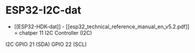 
# ESP32-I2C-dat

- [[ESP32-HDK-dat]] - [[esp32_technical_reference_manual_en_v5.2.pdf]] = chatper 11 I2C Controller (I2C)


I2C
GPIO 21 (SDA)
GPIO 22 (SCL)

